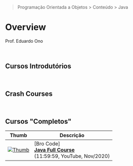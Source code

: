> Programação Orientada a Objetos > Conteúdo > Java

# Overview

Prof. Eduardo Ono

<br>

## Cursos Introdutórios

<br>

## Crash Courses

<br>

## Cursos "Completos"

| Thumb | Descrição |
| :-: | --- |
| [![Thumb](https://img.youtube.com/vi/xk4_1vDrzzo/default.jpg)](https://www.youtube.com/watch?v=xk4_1vDrzzo "Java Full Course") | [Bro Code] <br> [__Java Full Course__](https://www.youtube.com/watch?v=xk4_1vDrzzo) <br> (11:59:59, YouTube, Nov/2020)

<br>

